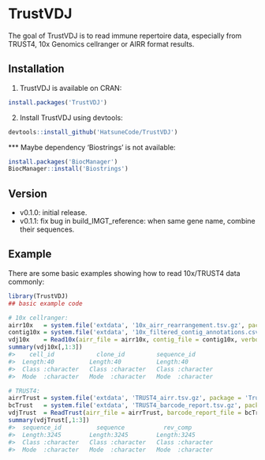 
<!-- README.md is generated from README.Rmd. Please edit that file -->

# TrustVDJ

The goal of TrustVDJ is to read immune repertoire data, especially from
TRUST4, 10x Genomics cellranger or AIRR format results.

## Installation

1.  TrustVDJ is available on CRAN:

``` r
install.packages('TrustVDJ')
```

2.  Install TrustVDJ using devtools:

``` r
devtools::install_github('HatsuneCode/TrustVDJ')
```

\*\*\* Maybe dependency ‘Biostrings’ is not available:

``` r
install.packages('BiocManager')
BiocManager::install('Biostrings')
```

## Version

-   v0.1.0: initial release.
-   v0.1.1: fix bug in build_IMGT_reference: when same gene name,
    combine their sequences.

## Example

There are some basic examples showing how to read 10x/TRUST4 data
commonly:

``` r
library(TrustVDJ)
## basic example code

# 10x cellranger:
airr10x   = system.file('extdata', '10x_airr_rearrangement.tsv.gz', package = 'TrustVDJ')
contig10x = system.file('extdata', '10x_filtered_contig_annotations.csv.gz', package = 'TrustVDJ')
vdj10x    = Read10x(airr_file = airr10x, contig_file = contig10x, verbose = FALSE)
summary(vdj10x[,1:3])
#>    cell_id            clone_id         sequence_id       
#>  Length:40          Length:40          Length:40         
#>  Class :character   Class :character   Class :character  
#>  Mode  :character   Mode  :character   Mode  :character

# TRUST4:
airrTrust = system.file('extdata', 'TRUST4_airr.tsv.gz', package = 'TrustVDJ')
bcTrust   = system.file('extdata', 'TRUST4_barcode_report.tsv.gz', package = 'TrustVDJ')
vdjTrust  = ReadTrust(airr_file = airrTrust, barcode_report_file = bcTrust, verbose = FALSE)
summary(vdjTrust[,1:3])
#>  sequence_id          sequence           rev_comp        
#>  Length:3245        Length:3245        Length:3245       
#>  Class :character   Class :character   Class :character  
#>  Mode  :character   Mode  :character   Mode  :character
```
